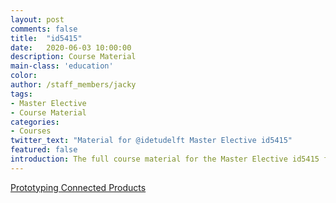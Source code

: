 ```yaml
---
layout: post
comments: false
title:  "id5415"
date:   2020-06-03 10:00:00
description: Course Material
main-class: 'education'
color:
author: /staff_members/jacky
tags:
- Master Elective
- Course Material
categories:
- Courses
twitter_text: "Material for @idetudelft Master Elective id5415"
featured: false
introduction: The full course material for the Master Elective id5415 from TU Delft / IDE.
---
```


[Prototyping Connected Products](/courses/id5415/)